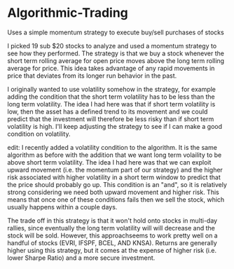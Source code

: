 # Algorithmic-Trading
Uses a simple momentum strategy to execute buy/sell purchases of stocks

I picked 19 sub $20 stocks to analyze and used a momentum strategy to see how they performed. The strategy is that we buy a stock whenever the short term rolling average for open price moves above the long term rolling average for price.  This idea takes advantage of any rapid movements in price that deviates from its longer run behavior in the past.  

I originally wanted to use volatility somehow in the strategy, for example adding the condition that the short term volatility has to be less than the long term volatility.  The idea I had here was that if short term volatility is low, then the asset has a defined trend to its movement and we could predict that the investment will therefore be less risky than if short term volatility is high.  I'll keep adjusting the strategy to see if I can make a good condition on volatility.  

edit: I recently added a volatility condition to the algorithm.  It is the same algorithm as before with the addition that we want long term volaility to be above short term volatility.  The idea I had here was that we can exploit upward movement (i.e. the momentum part of our strategy) and the higher risk associated with higher volatility in a short term window to predict that the price should probably go up.  This condition is an "and", so it is relatively strong considering we need both upward movement and higher risk.  This means that once one of these conditions fails then we sell the stock, which usually happens within a couple days.

The trade off in this strategy is that it won't hold onto stocks in multi-day rallies, since eventually the long term volatility will will decrease and the stock will be sold.  However, this approachseems to work pretty well on a handful of stocks (EVRI, IFSPF, BCEL, AND KNSA).  Returns are generally higher using this strategy, but it comes at the expense of higher risk (i.e. lower Sharpe Ratio) and a more secure investment.  
